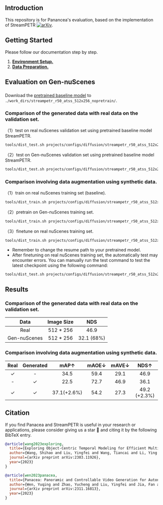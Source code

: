 
## Introduction

This repository is for Panancea's evaluation, based on the implementation of StreamPETR [![arXiv](https://img.shields.io/badge/arXiv-Paper-<COLOR>.svg)](https://arxiv.org/abs/2303.11926).

## Getting Started

Please follow our documentation step by step.

1. [**Environment Setup.**](./docs/setup.md)
2. [**Data Preparation.**](./docs/data_preparation.md)

## Evaluation on Gen-nuScenes

###
Download the [pretrained baseline model](https://huggingface.co/datasets/orangewen/Gen-nuScenes/resolve/main/iter_42192.pth?download=true) to `./work_dirs/streampetr_r50_atss_512x256_nopretrain/`.

### Comparison of the generated data with real data on the validation set.
（1）test on real nuScenes validation set using pretrained baseline model StreamPETR.
```bash
tools/dist_test.sh projects/configs/diffusion/streampetr_r50_atss_512x256_withpretrain_real_finetune.py work_dirs/streampetr_r50_atss_512x256_nopretrain/iter_42192.pth 8 --eval bbox
```
（2）test on Gen-nuScenes validation set using pretrained baseline model StreamPETR.
```bash
tools/dist_test.sh projects/configs/diffusion/streampetr_r50_atss_512x256_window.py work_dirs/streampetr_r50_atss_512x256_nopretrain/iter_42192.pth 8 --eval bbox
```

### Comparison involving data augmentation using synthetic data.
（1）train on real nuScenes training set (baseline).
```bash
tools/dist_train.sh projects/configs/diffusion/streampetr_r50_atss_512x256_nopretrain.py 8 --work-dir work_dirs/streampetr_r50_atss_512x256_nopretrain/
```
（2）pretrain on Gen-nuScenes training set.
```bash
tools/dist_train.sh projects/configs/diffusion/streampetr_r50_atss_512x256_window_pseudo_pretrain.py 8 --work-dir work_dirs/streampetr_r50_atss_512x256_window_pseudo_pretrain/
```
（3）finetune on real nuScenes training set.
```bash
tools/dist_train.sh projects/configs/diffusion/streampetr_r50_atss_512x256_withpretrain_real_finetune.py 8 --work-dir work_dirs/streampetr_r50_atss_512x256_withpretrain_real_finetune/
```
* Remember to change the resume path to your pretrained model.
* After finetuning on real nuScenes training set, the automatically test may encounter errors. You can manually run the test command to test the latest checkpoint using the following command:
```bash
tools/dist_test.sh projects/configs/diffusion/streampetr_r50_atss_512x256_withpretrain_real_finetune.py work_dirs/streampetr_r50_atss_512x256_withpretrain_real_finetune/iter_42192.pth 8 --eval bbox
```

## Results

### Comparison of the generated data with real data on the validation set.
| Data | Image Size |NDS|
| :---: | :---: | :---: |
|Real| 512 * 256| 46.9 |
|Gen-nuScenes| 512 * 256| 32.1 (68%)|

### Comparison involving data augmentation using synthetic data.
| Real | Generated | mAP↑| mAOE↓| mAVE↓| NDS↑|
| :---: | :---: | :---: | :---: | :---: |:---: |
|✓| - | 34.5 |59.4 |29.1 |46.9|
|- |✓ |22.5| 72.7| 46.9| 36.1|
|✓ |✓ |37.1(+2.6%)| 54.2| 27.3| 49.2 (+2.3%)|


## Citation
If you find Panacea and StreamPETR is useful in your research or applications, please consider giving us a star 🌟 and citing it by the following BibTeX entry.
```bibtex
@article{wang2023exploring,
  title={Exploring Object-Centric Temporal Modeling for Efficient Multi-View 3D Object Detection},
  author={Wang, Shihao and Liu, Yingfei and Wang, Tiancai and Li, Ying and Zhang, Xiangyu},
  journal={arXiv preprint arXiv:2303.11926},
  year={2023}
}

@article{wen2023panacea,
  title={Panacea: Panoramic and Controllable Video Generation for Autonomous Driving},
  author={Wen, Yuqing and Zhao, Yucheng and Liu, Yingfei and Jia, Fan and Wang, Yanhui and Luo, Chong and Zhang, Chi and Wang, Tiancai and Sun, Xiaoyan and Zhang, Xiangyu},
  journal={arXiv preprint arXiv:2311.16813},
  year={2023}
}